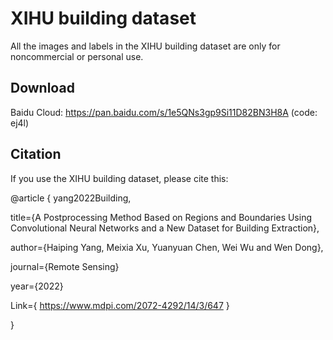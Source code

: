 # XIHU building dataset
   All the images and labels in the XIHU building dataset are only for noncommercial or personal use. 
## Download
   Baidu Cloud: https://pan.baidu.com/s/1e5QNs3gp9Si11D82BN3H8A (code: ej4l)
## Citation
If you use the XIHU building dataset, please cite this:

 
 @article { yang2022Building,
  
  title={A Postprocessing Method Based on Regions and Boundaries Using Convolutional Neural Networks and a New Dataset for Building Extraction},
  
  author={Haiping Yang, Meixia Xu, Yuanyuan Chen, Wei Wu and Wen Dong},
  
  journal={Remote Sensing}
  
  year={2022}
  
  Link={ https://www.mdpi.com/2072-4292/14/3/647 }

}

